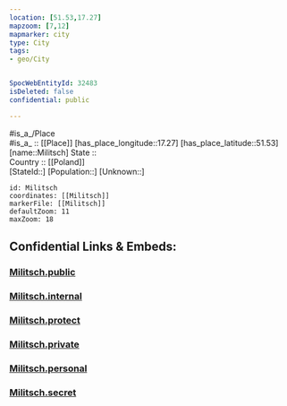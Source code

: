 ```yaml
---
location: [51.53,17.27] 
mapzoom: [7,12] 
mapmarker: city 
type: City
tags:
- geo/City


SpocWebEntityId: 32483
isDeleted: false
confidential: public

---
```

#is_a_/Place  
#is_a_ :: [[Place]] 
[has_place_longitude::17.27] 
[has_place_latitude::51.53] 
[name::Militsch] 
State ::  
Country :: [[Poland]]  
[StateId::] 
[Population::] 
[Unknown::] 


```leaflet
id: Militsch
coordinates: [[Militsch]] 
markerFile: [[Militsch]] 
defaultZoom: 11 
maxZoom: 18
```


## Confidential Links & Embeds: 

### [Militsch.public](/_public/\Earth\Continent\Europe\Europe~East\Poland\Provinces~Poland\Lower_Silesian\CityMilitsch.public.md) 

### [Militsch.internal](/_internal/\Earth\Continent\Europe\Europe~East\Poland\Provinces~Poland\Lower_Silesian\CityMilitsch.internal.md) 

### [Militsch.protect](/_protect/\Earth\Continent\Europe\Europe~East\Poland\Provinces~Poland\Lower_Silesian\CityMilitsch.protect.md) 

### [Militsch.private](/_private/\Earth\Continent\Europe\Europe~East\Poland\Provinces~Poland\Lower_Silesian\CityMilitsch.private.md) 

### [Militsch.personal](/_personal/\Earth\Continent\Europe\Europe~East\Poland\Provinces~Poland\Lower_Silesian\CityMilitsch.personal.md) 

### [Militsch.secret](/_secret/\Earth\Continent\Europe\Europe~East\Poland\Provinces~Poland\Lower_Silesian\CityMilitsch.secret.md)

